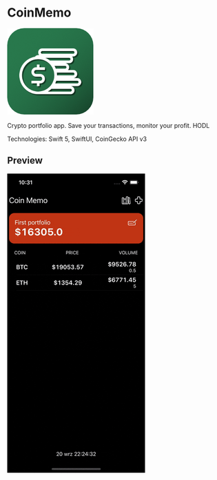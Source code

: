 # CoinMemo
<img src="CoinMemoIcon.png"/>

Crypto portfolio app. Save your transactions, monitor your profit. HODL

Technologies: Swift 5, SwiftUI, CoinGecko API v3

## Preview

<img src="CoinMemo.gif"/>
